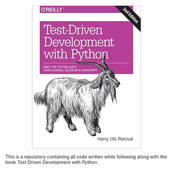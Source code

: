 <p align="center">
	<img src="https://raw.githubusercontent.com/andrewShope/GoatBook/main/lists/static/images/goat_book_cover.jpg" />
</p>

This is a repository containing all code written while following along with the book *Test Driven Development with Python*.
